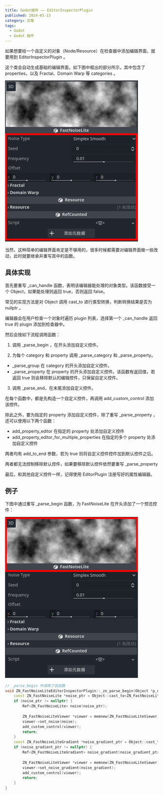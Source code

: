 ```yaml
---
title: Godot插件 —— EditorInspectorPlugin
published: 2024-01-13
category: 文章
tags:
  - Godot
  - Godot 插件
---
```


如果想要给一个自定义的对象（Node/Resource）在检查器中添加编辑界面，就要用到 EditorInspectorPlugin 。

这个类会自动生成基础的编辑界面，如下图中框出的部分所示，其中包含了 properties，以及 Fractal、Domain Warp 等 categories 。

![](default.png)

当然，这种简单的编辑界面肯定是不够用的，很多时候都需要对编辑界面做一些改动，此时就要继承并重写其中的函数。

## 具体实现

首先要重写 \_can_handle 函数，表明该编辑器能处理的对象类型。该函数接受一个 Object，如果能处理则返回 true，否则返回 false。

常见的实现方法是对 Object 调用 cast_to 进行类型转换，判断转换结果是否为 nullptr 。

编辑器会在用户检查一个对象时遍历 plugin 列表，选择第一个 \_can_handle 返回 true 的 plugin 添加到检查器中。

然后会按如下流程调用函数：

1. 调用 \_parse_begin ，在开头添加自定义控件。

2. 为每个 category 和 property 调用 \_parse_category 和 \_parse_property。

- \_parse_group 在 category 的开头添加自定义控件。
- \_parse_property 在 property 的开头添加自定义控件。该函数有返回值，若返回 true 则会移除默认的编辑控件，只保留自定义控件。

3. 调用 \_parse_end，在末尾添加自定义控件。

在每个函数中，都是先构造一个自定义控件，再调用 add_custom_control 添加该控件。

除此之外，要为指定的 property 添加自定义控件，除了重写 \_parse_property ，还可以使用以下两个函数：

- add_property_editor
  在指定的 property 处添加自定义控件
- add_property_editor_for_multiple_properties
  在指定的多个 property 处添加自定义控件

两者均有 add_to_end 参数，若为 true 则将自定义控件控件加到默认控件之后。

两者都无法控制移除默认控件，如果要移除默认控件依然要重写 \_parse_property

最后，和其他自定义控件一样，记得使用 EditorPlugin 注册写好的属性编辑器。

## 例子

下图中通过重写 \_parse_begin 函数，为 FastNoiseLite 在开头添加了一个预览控件：

![](parse_begin.png)

```cpp
// _parse_begin 中调用了该函数
void ZN_FastNoiseLiteEditorInspectorPlugin::_zn_parse_begin(Object *p_object) {
	const ZN_FastNoiseLite *noise_ptr = Object::cast_to<ZN_FastNoiseLite>(p_object);
	if (noise_ptr != nullptr) {
		Ref<ZN_FastNoiseLite> noise(noise_ptr);

		ZN_FastNoiseLiteViewer *viewer = memnew(ZN_FastNoiseLiteViewer);
		viewer->set_noise(noise);
		add_custom_control(viewer);
		return;
	}
	const ZN_FastNoiseLiteGradient *noise_gradient_ptr = Object::cast_to<ZN_FastNoiseLiteGradient>(p_object);
	if (noise_gradient_ptr != nullptr) {
		Ref<ZN_FastNoiseLiteGradient> noise_gradient(noise_gradient_ptr);

		ZN_FastNoiseLiteViewer *viewer = memnew(ZN_FastNoiseLiteViewer);
		viewer->set_noise_gradient(noise_gradient);
		add_custom_control(viewer);
		return;
	}
}
```
